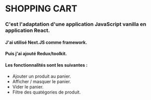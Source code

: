 # SHOPPING CART
### C'est l'adaptation d'une application JavaScript vanilla en application React.
#### J'ai utilisé Next.JS comme framework.
#### Puis j'ai ajouté Redux/toolkit.
#### Les fonctionnalités sont les suivantes :
- Ajouter un produit au panier.
- Afficher / masquer le panier.
- Vider le panier.
- Filtre des quatégories de produit.
